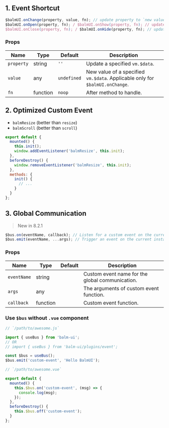 ## 1. Event Shortcut

```js
$balmUI.onChange(property, value, fn); // update property to `new value`
$balmUI.onOpen(property, fn); / $balmUI.onShow(property, fn); // update property to `true`
$balmUI.onClose(property, fn); / $balmUI.onHide(property, fn); // update property to `false`
```

### Props

| Name       | Type     | Default     | Description                                                                  |
| ---------- | -------- | ----------- | ---------------------------------------------------------------------------- |
| `property` | string   | `''`        | Update a specified `vm.$data`.                                               |
| `value`    | any      | `undefined` | New value of a specified `vm.$data`. Applicable only for `$balmUI.onChange`. |
| `fn`       | function | `noop`      | After method to handle.                                                      |

## 2. Optimized Custom Event

- `balmResize` (better than `resize`)
- `balmScroll` (better than `scroll`)

```js
export default {
  mounted() {
    this.init();
    window.addEventListener('balmResize', this.init);
  },
  beforeDestroy() {
    window.removeEventListener('balmResize', this.init);
  },
  methods: {
    init() {
      // ...
    }
  }
};
```

## 3. Global Communication

> New in 8.2.1

```js
$bus.on(eventName, callback); // Listen for a custom event on the current vm.
$bus.emit(eventName, ...args); // Trigger an event on the current instance.
```

### Props

| Name        | Type     | Default | Description                                     |
| ----------- | -------- | ------- | ----------------------------------------------- |
| `eventName` | string   |         | Custom event name for the global communication. |
| `args`      | any      |         | The arguments of custom event function.         |
| `callback`  | function |         | Custom event function.                          |

### Use `$bus` without `.vue` component

```js
// `/path/to/awesome.js`

import { useBus } from 'balm-ui';
// OR
// import { useBus } from 'balm-ui/plugins/event';

const $bus = useBus();
$bus.emit('custom-event', 'Hello BalmUI');
```

```js
// `/path/to/awesome.vue`

export default {
  mounted() {
    this.$bus.on('custom-event', (msg) => {
      console.log(msg);
    });
  },
  beforeDestroy() {
    this.$bus.off('custom-event');
  }
};
```
